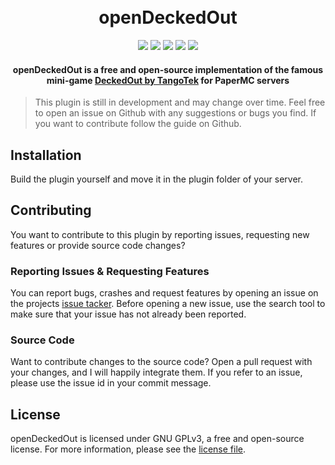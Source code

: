 <h1 align="center">
    <br>
    openDeckedOut
    <br>
</h1>

<p align="center">
    <a href="https://github.com/AdvancedWipe/openDeckedOut/releases/latest" rel="noopener noreferrer"><img src="https://img.shields.io/github/v/release/AdvancedWipe/openDeckedOut"></a>
    <a href="https://github.com/AdvancedWipe/openDeckedOut/issues" rel="noopener noreferrer"><img src="https://img.shields.io/github/issues/AdvancedWipe/openDeckedOut.svg"></a>
    <a href="https://github.com/AdvancedWipe/openDeckedOut/blob/main/LICENSE.md" rel="noopener noreferrer"><img src="https://img.shields.io/github/license/AdvancedWipe/openDeckedOut.svg"></a>
    <a href="https://github.com/AdvancedWipe/openDeckedOut/stargazers" target="_blank" rel="noopener noreferrer"><img src="https://img.shields.io/github/stars/AdvancedWipe/openDeckedOut"></a>
    <a href="https://github.com/AdvancedWipe/openDeckedOut/network/members" target="_blank" rel="noopener noreferrer"><img src="https://img.shields.io/github/forks/AdvancedWipe/openDeckedOut"></a>
</p>

<h4 align="center"> openDeckedOut is a free and open-source implementation of the famous mini-game <a href="https://youtu.be/aoVVCwx6k1w?feature=shared">DeckedOut by TangoTek</a>  for PaperMC servers</h4>

> This plugin is still in development and may change over time. Feel free to open an issue on Github
> with any suggestions or bugs you find. If you want to contribute follow the guide on Github.

## Installation

Build the plugin yourself and move it in the plugin folder of your server.

## Contributing

You want to contribute to this plugin by reporting issues, requesting new features or provide source
code changes?

### Reporting Issues & Requesting Features

You can report bugs, crashes and request features by opening an issue on the
projects [issue tacker](https://github.com/AdvancedWipe/opendeckedout/issues). Before opening a new
issue, use the search tool to make sure that your issue has not already been reported.

### Source Code

Want to contribute changes to the source code? Open a pull request with your changes, and I will happily
integrate them. If you refer to an issue, please use the issue id in your commit message.

## License

openDeckedOut is licensed under GNU GPLv3, a free and open-source license. For more information,
please see the [license file](LICENSE.md).
